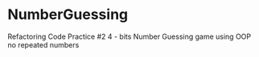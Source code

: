 # NumberGuessing
Refactoring Code Practice #2
4 - bits Number Guessing game using OOP
no repeated numbers